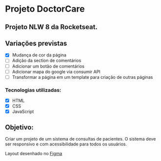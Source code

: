 # Projeto DoctorCare

## Projeto NLW 8 da Rocketseat.

## Variações previstas
 - [x] Mudança de cor da página
 - [ ] Adição da section de comentários
 - [ ] Adicionar um botão de comentários
 - [ ] Adicionar mapa do google via consumir API
 - [ ] Transformar a página em um template para criação de outras páginas
### Tecnologias utilizadas:
 - [x] HTML
 - [x] CSS
 - [x] JavaScript

## Objetivo: 
Criar um projeto de um sistema de consultas de pacientes.
O sistema deve ser responsivo e com acessibilidade para todos os usuários.


Layout desenhado no [Figma](https://www.figma.com/file/kl3xTns7UAXgY3vxiCQSRt/DoctorCare-%28Community%29?node-id=68:131)
